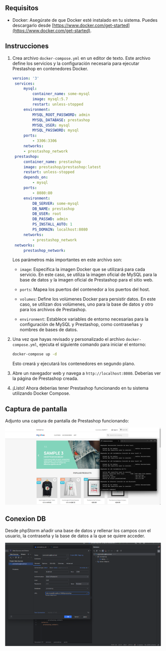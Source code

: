 


## Requisitos

- Docker: Asegúrate de que Docker esté instalado en tu sistema. Puedes descargarlo desde [https://www.docker.com/get-started](https://www.docker.com/get-started).

## Instrucciones


1. Crea archivo `docker-compose.yml` en un editor de texto. Este archivo define los servicios y la configuración necesaria para ejecutar Prestashop en contenedores Docker.

   ```yaml
   version: '3'
    services:
        mysql:
            container_name: some-mysql
            image: mysql:5.7
            restart: unless-stopped
        environment:
            MYSQL_ROOT_PASSWORD: admin
            MYSQL_DATABASE: prestashop
            MYSQL_USER: mysql
            MYSQL_PASSWORD: mysql
        ports:
            - 3306:3306
        networks:
        - prestashop_network
    prestashop:
        container_name: prestashop
        image: prestashop/prestashop:latest
        restart: unless-stopped
        depends_on:
            - mysql
        ports:
            - 8080:80
        environment:
            DB_SERVER: some-mysql
            DB_NAME: prestashop
            DB_USER: root
            DB_PASSWD: admin
            PS_INSTALL_AUTO: 1
            PS_DOMAIN: localhost:8080
        networks:
            - prestashop_network
    networks:
        prestashop_network:
   ```

   Los parámetros más importantes en este archivo son:

   - `image`: Especifica la imagen Docker que se utilizará para cada servicio. En este caso, se utiliza la imagen oficial de MySQL para la base de datos y la imagen oficial de Prestashop para el sitio web.

   - `ports`: Mapea los puertos del contenedor a los puertos del host.

   - `volumes`: Define los volúmenes Docker para persistir datos. En este caso, se utilizan dos volúmenes, uno para la base de datos y otro para los archivos de Prestashop.

   - `environment`: Establece variables de entorno necesarias para la configuración de MySQL y Prestashop, como contraseñas y nombres de bases de datos.

2. Una vez que hayas revisado y personalizado el archivo `docker-compose.yml`, ejecuta el siguiente comando para iniciar el entorno:

   ```bash
   docker-compose up -d
   ```

   Esto creará y ejecutará los contenedores en segundo plano.

3. Abre un navegador web y navega a `http://localhost:8080`. Deberías ver la página de Prestashop creada.

4. ¡Listo! Ahora deberías tener Prestashop funcionando en tu sistema utilizando Docker Compose.

## Captura de pantalla

Adjunto una captura de pantalla de Prestashop funcionando:

![Prestashop Funcionando](web.png)

## Conexion DB

Desde phpStorm añadir una base de datos y rellenar los campos con el usuario, la contraseña y la base de datos a la que se quiere acceder.

![Base Conectada](dbconnect.png)